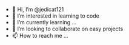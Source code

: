 - 👋 Hi, I’m @jedicat121
- 👀 I’m interested in learning to code
- 🌱 I’m currently learning ...
- 💞️ I’m looking to collaborate on easy projects
- 📫 How to reach me ...

<!---
jedicat121/jedicat121 is a ✨ special ✨ repository because its `README.md` (this file) appears on your GitHub profile.
You can click the Preview link to take a look at your changes.
--->
